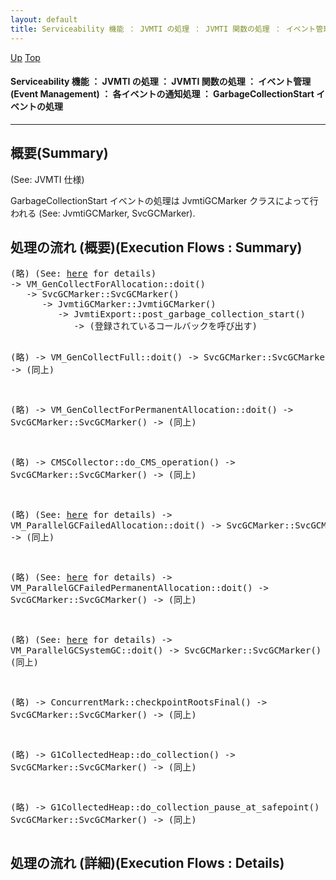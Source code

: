 ```yaml
---
layout: default
title: Serviceability 機能 ： JVMTI の処理 ： JVMTI 関数の処理 ： イベント管理 (Event Management) ： 各イベントの通知処理 ： GarbageCollectionStart イベントの処理  
---
```

[Up](no29359PS.html) [Top](../index.html)

#### Serviceability 機能 ： JVMTI の処理 ： JVMTI 関数の処理 ： イベント管理 (Event Management) ： 各イベントの通知処理 ： GarbageCollectionStart イベントの処理  

--- 
## 概要(Summary)
(See: JVMTI 仕様)

GarbageCollectionStart イベントの処理は JvmtiGCMarker クラスによって行われる (See: JvmtiGCMarker, SvcGCMarker).

## 処理の流れ (概要)(Execution Flows : Summary)
<div class="flow-abst"><pre>
(略) (See: <a href="no28916sKh.html">here</a> for details)
-&gt; VM_GenCollectForAllocation::doit()
   -&gt; SvcGCMarker::SvcGCMarker()
      -&gt; JvmtiGCMarker::JvmtiGCMarker()
         -&gt; JvmtiExport::post_garbage_collection_start()
            -&gt; (登録されているコールバックを呼び出す)

(略)
-&gt; VM_GenCollectFull::doit()
   -&gt; SvcGCMarker::SvcGCMarker()
      -&gt; (同上)

(略)
-&gt; VM_GenCollectForPermanentAllocation::doit()
   -&gt; SvcGCMarker::SvcGCMarker()
      -&gt; (同上)

(略)
-&gt; CMSCollector::do_CMS_operation()
   -&gt; SvcGCMarker::SvcGCMarker()
      -&gt; (同上)

(略) (See: <a href="no3718vrX.html">here</a> for details)
-&gt; VM_ParallelGCFailedAllocation::doit()
   -&gt; SvcGCMarker::SvcGCMarker()
      -&gt; (同上)

(略) (See: <a href="no2935XW2.html">here</a> for details)
-&gt; VM_ParallelGCFailedPermanentAllocation::doit()
   -&gt; SvcGCMarker::SvcGCMarker()
      -&gt; (同上)

(略) (See: <a href="no2935JgF.html">here</a> for details)
-&gt; VM_ParallelGCSystemGC::doit()
   -&gt; SvcGCMarker::SvcGCMarker()
      -&gt; (同上)

(略)
-&gt; ConcurrentMark::checkpointRootsFinal()
   -&gt; SvcGCMarker::SvcGCMarker()
      -&gt; (同上)

(略)
-&gt; G1CollectedHeap::do_collection()
   -&gt; SvcGCMarker::SvcGCMarker()
      -&gt; (同上)

(略)
-&gt; G1CollectedHeap::do_collection_pause_at_safepoint()
   -&gt; SvcGCMarker::SvcGCMarker()
      -&gt; (同上)
</pre></div>

## 処理の流れ (詳細)(Execution Flows : Details)






